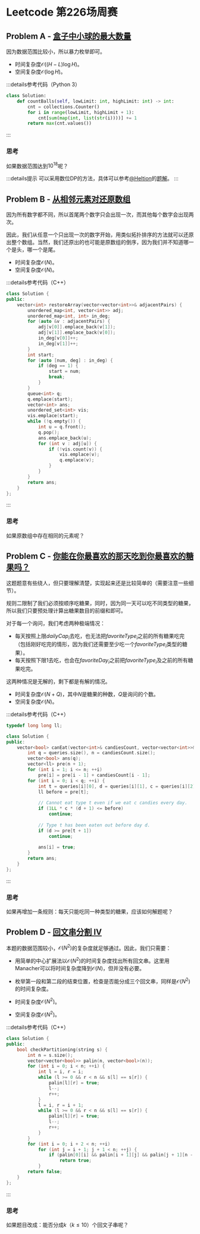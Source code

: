 # Leetcode 第226场周赛

## Problem A - [盒子中小球的最大数量](https://leetcode.cn/problems/maximum-number-of-balls-in-a-box/)

因为数据范围比较小，所以暴力枚举即可。

- 时间复杂度$\mathcal{O}((H-L)\log H)$。
- 空间复杂度$\mathcal{O}(\log H)$。

:::details参考代码（Python 3）

```python
class Solution:
    def countBalls(self, lowLimit: int, highLimit: int) -> int:
        cnt = collections.Counter()
        for i in range(lowLimit, highLimit + 1):
            cnt[sum(map(int, list(str(i))))] += 1
        return max(cnt.values())
```

:::

### 思考

如果数据范围达到$10^{18}$呢？

:::details提示
可以采用数位DP的方法，具体可以参考[@Heltion](https://leetcode.cn/u/heltion/)的[题解](https://leetcode.cn/problems/maximum-number-of-balls-in-a-box/solution/shu-wei-dpzuo-fa-by-heltion-5wvg/)。
:::

## Problem B - [从相邻元素对还原数组](https://leetcode.cn/problems/restore-the-array-from-adjacent-pairs/)

因为所有数字都不同，所以首尾两个数字只会出现一次，而其他每个数字会出现两次。

因此，我们从任意一个只出现一次的数字开始，用类似拓扑排序的方法就可以还原出整个数组。当然，我们还原出的也可能是原数组的倒序，因为我们并不知道哪一个是头，哪一个是尾。

- 时间复杂度$\mathcal{O}(N)$。
- 空间复杂度$\mathcal{O}(N)$。

:::details参考代码（C++）

```cpp
class Solution {
public:
    vector<int> restoreArray(vector<vector<int>>& adjacentPairs) {
        unordered_map<int, vector<int>> adj;
        unordered_map<int, int> in_deg;
        for (auto &v : adjacentPairs) {
            adj[v[0]].emplace_back(v[1]);
            adj[v[1]].emplace_back(v[0]);
            in_deg[v[0]]++;
            in_deg[v[1]]++;
        }
        int start;
        for (auto [num, deg] : in_deg) {
            if (deg == 1) {
                start = num;
                break;
            }
        }
        queue<int> q;
        q.emplace(start);
        vector<int> ans;
        unordered_set<int> vis;
        vis.emplace(start);
        while (!q.empty()) {
            int u = q.front();
            q.pop();
            ans.emplace_back(u);
            for (int v : adj[u]) {
                if (!vis.count(v)) {
                    vis.emplace(v);
                    q.emplace(v);
                }
            }
        }
        return ans;
    }
};
```

:::

### 思考

如果原数组中存在相同的元素呢？

## Problem C - [你能在你最喜欢的那天吃到你最喜欢的糖果吗？](https://leetcode.cn/problems/can-you-eat-your-favorite-candy-on-your-favorite-day/)

这题题意有些绕人，但只要理解清楚，实现起来还是比较简单的（需要注意一些细节）。

规则二限制了我们必须按顺序吃糖果，同时，因为同一天可以吃不同类型的糖果，所以我们只要预处理计算出糖果数目的前缀和即可。

对于每一个询问，我们考虑两种极端情况：

- 每天按照上限$dailyCap_i$去吃，也无法把$favoriteType_i$之前的所有糖果吃完（包括刚好吃完的情形，因为我们还需要至少吃一个$favoriteType_i$类型的糖果）。
- 每天按照下限$1$去吃，也会在$favoriteDay_i$之前把$favoriteType_i$及之前的所有糖果吃完。

这两种情况是无解的，剩下都是有解的情况。

- 时间复杂度$\mathcal{O}(N+Q)$，其中$N$是糖果的种数，$Q$是询问的个数。
- 空间复杂度$\mathcal{O}(N)$。

:::details参考代码（C++）

```cpp
typedef long long ll;

class Solution {
public:
    vector<bool> canEat(vector<int>& candiesCount, vector<vector<int>>& queries) {
        int q = queries.size(), n = candiesCount.size();
        vector<bool> ans(q);
        vector<ll> pre(n + 1);
        for (int i = 1; i <= n; ++i)
            pre[i] = pre[i - 1] + candiesCount[i - 1];
        for (int i = 0; i < q; ++i) {
            int t = queries[i][0], d = queries[i][1], c = queries[i][2];
            ll before = pre[t];
            
            // Cannot eat type t even if we eat c candies every day.
            if (1LL * c * (d + 1) <= before)
                continue;
            
            // Type t has been eaten out before day d.
            if (d >= pre[t + 1])
                continue;
            
            ans[i] = true;
        }
        return ans;
    }
};
```

:::

### 思考

如果再增加一条规则：每天只能吃同一种类型的糖果，应该如何解题呢？

## Problem D - [回文串分割 IV](https://leetcode.cn/problems/palindrome-partitioning-iv/)

本题的数据范围较小，$\mathcal{O}(N^2)$的复杂度就足够通过。因此，我们只需要：

- 用简单的中心扩展法以$\mathcal{O}(N^2)$的时间复杂度找出所有回文串。这里用Manacher可以将时间复杂度降到$\mathcal{O}(N)$，但并没有必要。
- 枚举第一段和第二段的结束位置，检查是否能分成三个回文串，同样是$\mathcal{O}(N^2)$的时间复杂度。

- 时间复杂度$\mathcal{O}(N^2)$。
- 空间复杂度$\mathcal{O}(N^2)$。

:::details参考代码（C++）

```cpp
class Solution {
public:
    bool checkPartitioning(string s) {
        int n = s.size();
        vector<vector<bool>> palin(n, vector<bool>(n));
        for (int i = 0; i < n; ++i) {
            int l = i, r = i;
            while (l >= 0 && r < n && s[l] == s[r]) {
                palin[l][r] = true;
                l--;
                r++;
            }
            l = i, r = i + 1;
            while (l >= 0 && r < n && s[l] == s[r]) {
                palin[l][r] = true;
                l--;
                r++;
            }
        }
        for (int i = 0; i + 2 < n; ++i)
            for (int j = i + 1; j + 1 < n; ++j) {
                if (palin[0][i] && palin[i + 1][j] && palin[j + 1][n - 1])
                    return true;
            }
        return false;
    }
};
```

:::

### 思考

如果题目改成：能否分成$k$（$k\leq10$）个回文子串呢？
